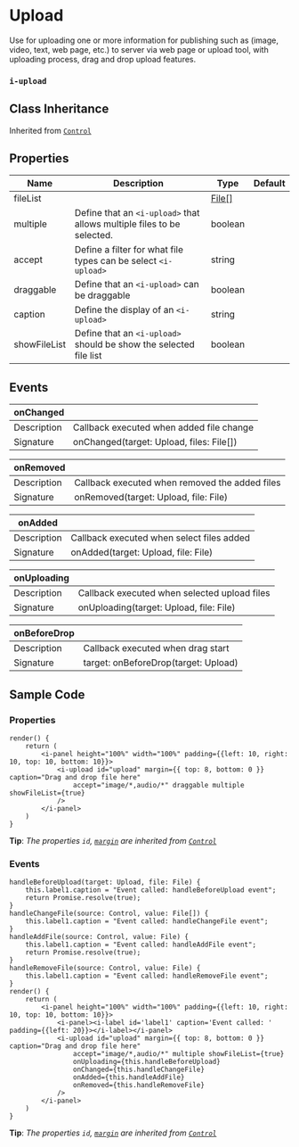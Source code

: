 # Upload

Use for uploading one or more information for publishing such as (image, video, text, web page, etc.) to server via web page or upload tool, with uploading process, drag and drop upload features.

### `i-upload`

## Class Inheritance
Inherited from [`Control`](components/Control/README.md)

## Properties

| Name            | Description                                                            | Type       | Default |
| --------------- | -------------------------------------------------                      | ---------- | ------- |
| fileList        |                                                                        | [File&#91;&#93;](../customDataType/README.md#file) | |
| multiple        | Define that an `<i-upload>` that allows multiple files to be selected. | boolean    |         |
| accept          | Define a filter for what file types can be select `<i-upload>`         | string     |         |
| draggable       | Define that an `<i-upload>` can be draggable                           | boolean    |         |
| caption         | Define the display of an `<i-upload>`                                  | string     |         |
| showFileList    | Define that an `<i-upload>` should be show the selected file list      | boolean    |         |

## Events

| **onChanged**  |                                                |
| -------------- | ---------------------------------------------- |
| Description    | Callback executed when added file change       |
| Signature      | onChanged(target: Upload, files: File[])       |

| **onRemoved**  |                                                |
| -------------- | ---------------------------------------------- |
| Description    | Callback executed when removed the added files |
| Signature      | onRemoved(target: Upload, file: File)          |

| **onAdded**    |                                                |
| -------------- | ---------------------------------------------- |
| Description    | Callback executed when select files added      |
| Signature      | onAdded(target: Upload, file: File)            |

| **onUploading**|                                                |
| -------------- | ---------------------------------------------- |
| Description    | Callback executed when selected upload files   |
| Signature      | onUploading(target: Upload, file: File)        |

| **onBeforeDrop**|                                               |
| -------------- | ---------------------------------------------- |
| Description    | Callback executed when drag start              |
| Signature      | target: onBeforeDrop(target: Upload)           |

## Sample Code

### Properties
```typescript(samples/i-upload_1.tsx)
render() {
    return (
        <i-panel height="100%" width="100%" padding={{left: 10, right: 10, top: 10, bottom: 10}}>
            <i-upload id="upload" margin={{ top: 8, bottom: 0 }} caption="Drag and drop file here" 
                accept="image/*,audio/*" draggable multiple showFileList={true}
            />
        </i-panel>
    )
}
```
**Tip**: _The properties `id`, [`margin`](../customDataType/README.md#ispace) are inherited from [`Control`](components/Control/README.md)_

### Events
```typescript(samples/i-upload_2.tsx)
handleBeforeUpload(target: Upload, file: File) {
    this.label1.caption = "Event called: handleBeforeUpload event";
    return Promise.resolve(true);
}
handleChangeFile(source: Control, value: File[]) {
    this.label1.caption = "Event called: handleChangeFile event";
}
handleAddFile(source: Control, value: File) {
    this.label1.caption = "Event called: handleAddFile event";
    return Promise.resolve(true);
}
handleRemoveFile(source: Control, value: File) {
    this.label1.caption = "Event called: handleRemoveFile event";
}
render() {
    return (
        <i-panel height="100%" width="100%" padding={{left: 10, right: 10, top: 10, bottom: 10}}>
            <i-panel><i-label id='label1' caption='Event called: ' padding={{left: 20}}></i-label></i-panel>
            <i-upload id="upload" margin={{ top: 8, bottom: 0 }} caption="Drag and drop file here"
                accept="image/*,audio/*" multiple showFileList={true}
                onUploading={this.handleBeforeUpload}
                onChanged={this.handleChangeFile}
                onAdded={this.handleAddFile}
                onRemoved={this.handleRemoveFile}
            />
        </i-panel>
    )
}
```
**Tip**: _The properties `id`, [`margin`](../customDataType/README.md#ispace) are inherited from [`Control`](components/Control/README.md)_
